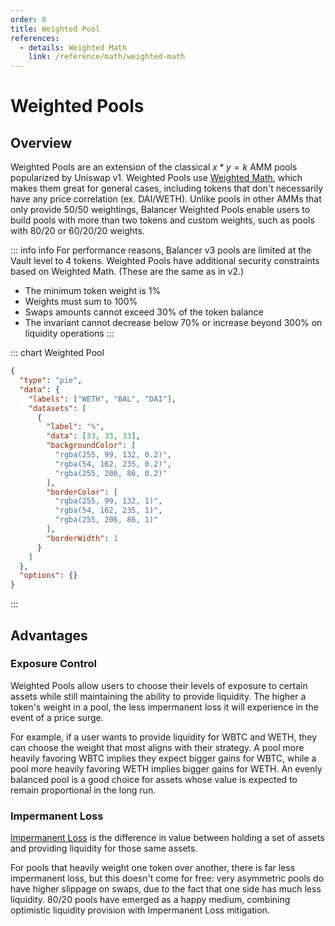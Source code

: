```yaml
---
order: 0
title: Weighted Pool
references:
  - details: Weighted Math
    link: /reference/math/weighted-math
---
```


# Weighted Pools

## Overview

Weighted Pools are an extension of the classical $x * y = k$ AMM pools popularized by Uniswap v1. Weighted Pools use [Weighted Math](./weighted-math.md), which makes them great for general cases, including tokens that don't necessarily have any price correlation (ex. DAI/WETH). Unlike pools in other AMMs that only provide 50/50 weightings, Balancer Weighted Pools enable users to build pools with more than two tokens and custom weights, such as pools with 80/20 or 60/20/20 weights.

::: info info
For performance reasons, Balancer v3 pools are limited at the Vault level to 4 tokens.
Weighted Pools have additional security constraints based on Weighted Math. (These are the same as in v2.)

- The minimum token weight is 1%
- Weights must sum to 100%
- Swaps amounts cannot exceed 30% of the token balance
- The invariant cannot decrease below 70% or increase beyond 300% on liquidity operations
:::

::: chart Weighted Pool

```json
{
  "type": "pie",
  "data": {
    "labels": ["WETH", "BAL", "DAI"],
    "datasets": [
      {
        "label": "%",
        "data": [33, 33, 33],
        "backgroundColor": [
          "rgba(255, 99, 132, 0.2)",
          "rgba(54, 162, 235, 0.2)",
          "rgba(255, 206, 86, 0.2)"
        ],
        "borderColor": [
          "rgba(255, 99, 132, 1)",
          "rgba(54, 162, 235, 1)",
          "rgba(255, 206, 86, 1)"
        ],
        "borderWidth": 1
      }
    ]
  },
  "options": {}
}
```

:::

## Advantages

### Exposure Control

Weighted Pools allow users to choose their levels of exposure to certain assets while still maintaining the ability to provide liquidity. The higher a token's weight in a pool, the less impermanent loss it will experience in the event of a price surge.

For example, if a user wants to provide liquidity for WBTC and WETH, they can choose the weight that most aligns with their strategy. A pool more heavily favoring WBTC implies they expect bigger gains for WBTC, while a pool more heavily favoring WETH implies bigger gains for WETH. An evenly balanced pool is a good choice for assets whose value is expected to remain proportional in the long run.

### Impermanent Loss

[Impermanent Loss](./impermanent-loss.md) is the difference in value between holding a set of assets and providing liquidity for those same assets.

For pools that heavily weight one token over another, there is far less impermanent loss, but this doesn't come for free: very asymmetric pools do have higher slippage on swaps, due to the fact that one side has much less liquidity. 80/20 pools have emerged as a happy medium, combining optimistic liquidity provision with Impermanent Loss mitigation.
